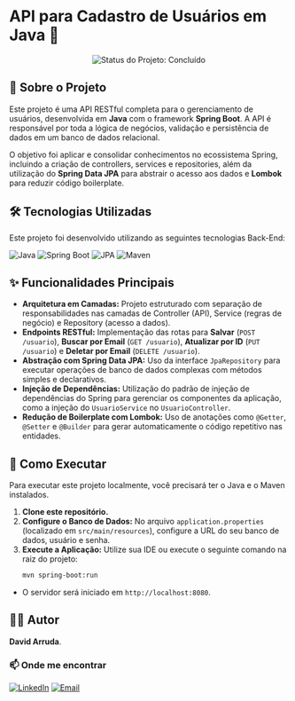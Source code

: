 # API para Cadastro de Usuários em Java 🚀

<p align="center">
  <img src="https://img.shields.io/badge/Status-Concluído-brightgreen?style=for-the-badge" alt="Status do Projeto: Concluído"/>
</p>

## 📖 Sobre o Projeto

Este projeto é uma API RESTful completa para o gerenciamento de usuários, desenvolvida em **Java** com o framework **Spring Boot**. A API é responsável por toda a lógica de negócios, validação e persistência de dados em um banco de dados relacional.

O objetivo foi aplicar e consolidar conhecimentos no ecossistema Spring, incluindo a criação de controllers, services e repositories, além da utilização do **Spring Data JPA** para abstrair o acesso aos dados e **Lombok** para reduzir código boilerplate.

## 🛠️ Tecnologias Utilizadas

Este projeto foi desenvolvido utilizando as seguintes tecnologias Back-End:

<p align="left">
  <img src="https://img.shields.io/badge/Java-ED8B00?style=for-the-badge&logo=openjdk&logoColor=white" alt="Java"/>
  <img src="https://img.shields.io/badge/Spring-6DB33F?style=for-the-badge&logo=spring&logoColor=white" alt="Spring Boot"/>
  <img src="https://img.shields.io/badge/JPA-6DB33F?style=for-the-badge&logo=data:image/png;base64,iVBORw0KGgoAAAANSUhEUgAAABAAAAAQCAYAAAAf8/9hAAAAAXNSR0IArs4c6QAAAARnQU1BAACxjwv8YQUAAAAJcEhZcwAADsMAAA7DAcdvqGQAAAC9SURBVDhPY/z//z8DJYCJgUI3YAb2c6B9/x9f/v8ZP/37B8/9fwYMP/7/h/X/m/H/n3H/P2b8/x/m////f2Z5+/8f7//9/f/v/39g+P+Pmf+fMv4/Y/z/B8z4/8/A8P9fMv8/Zvz/ZWD4/y/W//+D9f9/gPX/f2D5/y8Y/v8Lpv9/hOw/Px4w/P+Xhv9/mOz/P5kR/v+H6v9/MO3/P5kR/v8HqP7/A8T6/w/E+v8PJANgAAD//wMAv5o9s24LUEwAAAAASUVORK5CYII=" alt="JPA"/>
  <img src="https://img.shields.io/badge/Maven-C71A36?style=for-the-badge&logo=apache-maven&logoColor=white" alt="Maven"/>
</p>

## ✨ Funcionalidades Principais

- **Arquitetura em Camadas:** Projeto estruturado com separação de responsabilidades nas camadas de Controller (API), Service (regras de negócio) e Repository (acesso a dados).
- **Endpoints RESTful:** Implementação das rotas para **Salvar** (`POST /usuario`), **Buscar por Email** (`GET /usuario`), **Atualizar por ID** (`PUT /usuario`) e **Deletar por Email** (`DELETE /usuario`).
- **Abstração com Spring Data JPA:** Uso da interface `JpaRepository` para executar operações de banco de dados complexas com métodos simples e declarativos.
- **Injeção de Dependências:** Utilização do padrão de injeção de dependências do Spring para gerenciar os componentes da aplicação, como a injeção do `UsuarioService` no `UsuarioController`.
- **Redução de Boilerplate com Lombok:** Uso de anotações como `@Getter`, `@Setter` e `@Builder` para gerar automaticamente o código repetitivo nas entidades.

## 🚀 Como Executar

Para executar este projeto localmente, você precisará ter o Java e o Maven instalados.

1.  **Clone este repositório.**
2.  **Configure o Banco de Dados:** No arquivo `application.properties` (localizado em `src/main/resources`), configure a URL do seu banco de dados, usuário e senha.
3.  **Execute a Aplicação:** Utilize sua IDE ou execute o seguinte comando na raiz do projeto:
    ```bash
    mvn spring-boot:run
    ```
- O servidor será iniciado em `http://localhost:8080`.

## 👨‍💻 Autor

**David Arruda**.

### 📫 Onde me encontrar

[![LinkedIn](https://img.shields.io/badge/LinkedIn-0A66C2?style=for-the-badge&logo=linkedin&logoColor=white)](https://www.linkedin.com/in/david-viniciusarruda/)
[![Email](https://img.shields.io/badge/Gmail-D14836?style=for-the-badge&logo=gmail&logoColor=white)](mailto:david.viniciusarruda@gmail.com)
